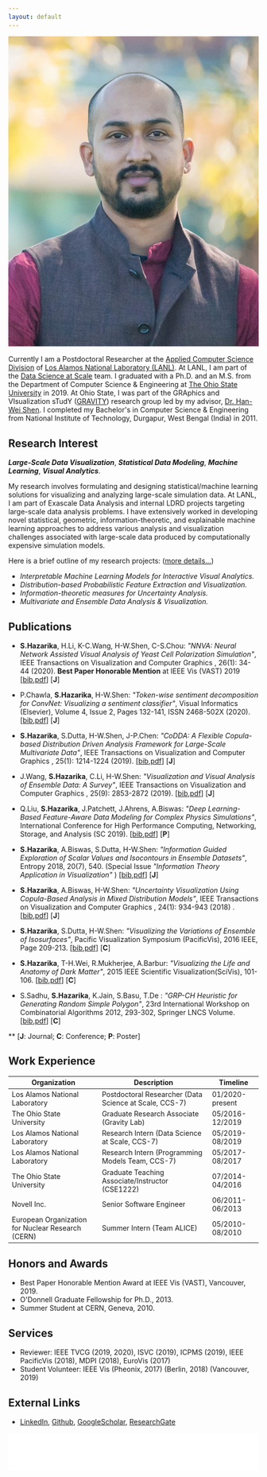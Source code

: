 ```yaml
---
layout: default
---
```



<img class="profile-picture" src="images/profile/SHP_1080_crop.jpg">

Currently I am a Postdoctoral Researcher at the [Applied Computer Science Division](https://www.lanl.gov/org/ddste/aldsc/computer-computational-statistical-sciences/applied-computer-science/index.php) of [Los Alamos National Laboratory (LANL)](https://www.lanl.gov/). At LANL, I am part of the [Data Science at Scale](https://dsscale.org/) team. I graduated with a Ph.D. and an M.S. from the Department of Computer Science & Engineering at [The Ohio State University](https://cse.osu.edu/) in 2019. At Ohio State, I was part of the GRAphics and VIsualization sTudY ([GRAVITY](http://web.cse.ohio-state.edu/~shen.94/hwshen/Research.html)) research group led by my advisor, [Dr. Han-Wei Shen](http://web.cse.ohio-state.edu/~shen.94/hwshen/Welcome.html). I completed my Bachelor's in Computer Science & Engineering from National Institute of Technology, Durgapur, West Bengal (India) in 2011.


## Research Interest

<i><b>Large-Scale Data Visualization</b></i>, <i><b>Statistical Data Modeling</b></i>, <i><b>Machine Learning</b></i>, <i><b>Visual Analytics</b></i>.

My research involves formulating and designing statistical/machine learning solutions for visualizing and analyzing large-scale simulation data. At LANL, I am part of Exascale Data Analysis and internal LDRD projects targeting large-scale data analysis problems. I have extensively worked in developing novel statistical, geometric, information-theoretic, and explainable machine learning approaches to address various analysis and visualization challenges associated with large-scale data produced by computationally expensive simulation models. 

Here is a brief outline of my research projects: ([more details...](/research))
  

<!-- My current research project involves utilizing complex machine learning models as post-hoc analysis tools to facilitate interactive and exploratory visual analytics of computationally expensive mathematical models. In my other projects, I have extensively worked in developing novel statistical, geometric and information-theoretic approaches to address various analysis and visualization challenges associated with large-scale simulation data. Here is a brief outline of my research projects: ([more details...](/research)) -->
  

<!-- My area of interest, broadly speaking, is in the field of Computer Graphics research. More specifically, Scientific Visualization, Real-Time Rendering and Big Data Visual Analytic. My current research projects involve developing Statistical and Geometric approaches to solve the problems of data analysis and visualization in large-scale scientific datasets.  -->



* <i>Interpretable Machine Learning Models for Interactive Visual Analytics. </i>
* <i>Distribution-based Probabilistic Feature Extraction and Visualization.</i>
* <i>Information-theoretic measures for Uncertainty Analysis.</i>
* <i>Multivariate and Ensemble Data Analysis & Visualization.</i>



## Publications

* <b>S.Hazarika</b>, H.Li, K-C.Wang, H-W.Shen, C-S.Chou: <i>"NNVA: Neural Network Assisted Visual Analysis of Yeast Cell Polarization Simulation"</i>, IEEE Transactions on Visualization and Computer Graphics , 26(1): 34-44 (2020). <b>Best Paper Honorable Mention</b> at IEEE Vis (VAST) 2019 [[bib](bibtex/nnva.bib),[pdf](papers/nnva-2020.pdf)] [<b>J</b>]

* P.Chawla, <b>S.Hazarika</b>, H-W.Shen: <i>"Token-wise sentiment decomposition for ConvNet: Visualizing a sentiment classifier"</i>, Visual Informatics (Elsevier), Volume 4, Issue 2, Pages 132-141, ISSN 2468-502X (2020). [[bib](),[pdf]()] [<b>J</b>]

* <b>S.Hazarika</b>, S.Dutta, H-W.Shen, J-P.Chen: <i>"CoDDA: A Flexible Copula-based Distribution Driven Analysis Framework for Large-Scale Multivariate Data"</i>, IEEE Transactions on Visualization and Computer Graphics , 25(1): 1214-1224 (2019). [[bib](bibtex/codda.bib),[pdf](papers/codda-2019.pdf)] [<b>J</b>]

* J.Wang, <b>S.Hazarika</b>, C.Li, H-W.Shen: <i>"Visualization and Visual Analysis of Ensemble Data: A Survey"</i>, IEEE Transactions on Visualization and Computer Graphics , 25(9): 2853-2872 (2019). [[bib](bibtex/ens_survey.bib),[pdf](papers/ens_survey-2019.pdf)] [<b>J</b>]

* Q.Liu, <b>S.Hazarika</b>, J.Patchett, J.Ahrens, A.Biswas: <i>"Deep Learning-Based Feature-Aware Data Modeling for Complex Physics Simulations"</i>, International Conference for High Performance Computing, Networking, Storage, and Analysis (SC 2019). [[bib](),[pdf]()] [<b>P</b>]

* <b>S.Hazarika</b>, A.Biswas, S.Dutta, H-W.Shen: <i>"Information Guided Exploration of Scalar Values and Isocontours in Ensemble Datasets"</i>, Entropy 2018, 20(7), 540. (Special Issue <i>"Information Theory Application in Visualization" </i>) [[bib](bibtex/entropy.bib),[pdf](papers/entropy-2018.pdf)] [<b>J</b>]

* <b>S.Hazarika</b>, A.Biswas, H-W.Shen: <i>"Uncertainty Visualization Using Copula-Based Analysis in Mixed Distribution Models"</i>, IEEE Transactions on Visualization and Computer Graphics , 24(1): 934-943 (2018) . [[bib](bibtex/copula.bib),[pdf](papers/copula-2018.pdf)] [<b>J</b>]

* <b>S.Hazarika</b>, S.Dutta, H-W.Shen: <i>"Visualizing the Variations of Ensemble of Isosurfaces"</i>, Pacific Visualization Symposium (PacificVis), 2016 IEEE, Page 209-213. [[bib](bibtex/isosurface_var.bib),[pdf]()] [<b>C</b>]

* <b>S.Hazarika</b>, T-H.Wei, R.Mukherjee, A.Barbur: <i>"Visualizing the Life and Anatomy of Dark Matter"</i>, 2015 IEEE Scientific Visualization(SciVis), 101-106. [[bib](bibtex/darkmatter.bib),[pdf]()] [<b>C</b>]

* S.Sadhu, <b>S.Hazarika</b>, K.Jain, S.Basu, T.De : <i>"GRP-CH Heuristic for Generating Random Simple Polygon"</i>, 23rd International Workshop on Combinatorial Algorithms 2012, 293-302, Springer LNCS Volume. [[bib](grp_ch.bib),[pdf](papers/GRP_CH-2012.pdf)] [<b>C</b>]


** [<b>J</b>: Journal; <b>C</b>: Conference; <b>P</b>: Poster]


## Work Experience


Organization | Description | Timeline
-------|-------------|-----------
Los Alamos National Laboratory | Postdoctoral Researcher (Data Science at Scale, CCS-7)  | 01/2020-present
The Ohio State University | Graduate Research Associate (Gravity Lab)  | 05/2016-12/2019
Los Alamos National Laboratory | Research Intern (Data Science at Scale, CCS-7)  | 05/2019-08/2019
Los Alamos National Laboratory | Research Intern (Programming Models Team, CCS-7)  | 05/2017-08/2017
The Ohio State University | Graduate Teaching Associate/Instructor (CSE1222)  | 07/2014-04/2016
Novell Inc. | Senior Software Engineer | 06/2011-06/2013
European Organization for Nuclear Research (CERN) | Summer Intern (Team ALICE) | 05/2010-08/2010


## Honors and Awards

* Best Paper Honorable Mention Award at IEEE Vis (VAST), Vancouver, 2019.
* O'Donnell Graduate Fellowship for  Ph.D., 2013.
* Summer Student at CERN, Geneva, 2010.

## Services

* Reviewer: IEEE TVCG (2019, 2020), ISVC (2019), ICPMS (2019), IEEE PacificVis (2018), MDPI (2018), EuroVis (2017)  
* Student Volunteer: IEEE Vis (Pheonix, 2017) (Berlin, 2018) (Vancouver, 2019)

## External Links

*  [LinkedIn](https://www.linkedin.com/in/subhashis-hazarika-65812723), [Github](https://github.com/subhashis), [GoogleScholar](https://scholar.google.com/citations?user=YBrmjxgAAAAJ&hl=en), [ResearchGate](https://www.researchgate.net/profile/Subhashis_Hazarika)



<img class="halo-image" src="images/whitefooter.png">
